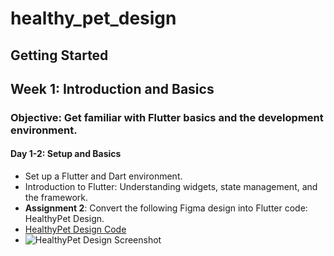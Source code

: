# healthy_pet_design


## Getting Started

## Week 1: Introduction and Basics
### Objective: Get familiar with Flutter basics and the development environment.
#### Day 1-2: Setup and Basics
- Set up a Flutter and Dart environment.
- Introduction to Flutter: Understanding widgets, state management, and the framework.
- **Assignment 2**: Convert the following Figma design into Flutter code: HealthyPet Design.
- [HealthyPet Design Code](./Week1/Assignment2)
- ![HealthyPet Design Screenshot](./Week1/Assignment2/screenshot.png)
